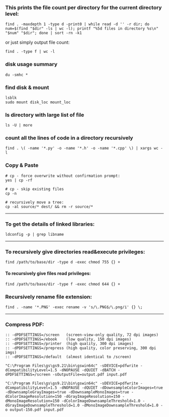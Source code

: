 ### This prints the file count per directory for the current directory level:
```
find . -maxdepth 1 -type d -print0 | while read -d '' -r dir; do num=$(find "$dir" -ls | wc -l); printf "%5d files in directory %s\n" "$num" "$dir"; done | sort -rn -k1
```
or just simply output file count:
```
find . -type f | wc -l
```

### disk usage summary
```
du -smhc *
```

### find disk & mount
```
lsblk
sudo mount disk_loc mount_loc
```


### ls directory with large list of file
```
ls -U | more
```

### count all the lines of code in a directory recursively
```
find . \( -name '*.py' -o -name '*.h' -o -name '*.cpp' \) | xargs wc -l
```


### Copy & Paste
```
# cp - force overwrite without confirmation prompt:
yes | cp -rf

# cp - skip existing files
cp -n

# recursively move a tree:
cp -al source/* dest/ && rm -r source/*
```

----

### To get the details of linked libraries:

```
ldconfig -p | grep libname
```

----

### To recursively give **directories** read&execute privileges:
```
find /path/to/base/dir -type d -exec chmod 755 {} +
```

#### To recursively give **files** read privileges:
```
find /path/to/base/dir -type f -exec chmod 644 {} +
```

### Recursively rename file extension:

```
find . -name '*.PNG' -exec rename -v 's/\.PNG$/\.png/i' {} \;
```

----

### Compress PDF:

```
:: -dPDFSETTINGS=/screen   (screen-view-only quality, 72 dpi images)
:: -dPDFSETTINGS=/ebook    (low quality, 150 dpi images)
:: -dPDFSETTINGS=/printer  (high quality, 300 dpi images)
:: -dPDFSETTINGS=/prepress (high quality, color preserving, 300 dpi imgs)
:: -dPDFSETTINGS=/default  (almost identical to /screen)

"C:\Program Files\gs\gs9.21\bin\gswin64c" -sDEVICE=pdfwrite -dCompatibilityLevel=1.5 -dNOPAUSE -dQUIET -dBATCH -dPDFSETTINGS=/screen -sOutputFile=output.pdf input.pdf

"C:\Program Files\gs\gs9.21\bin\gswin64c" -sDEVICE=pdfwrite -dCompatibilityLevel=1.5 -dNOPAUSE -dQUIET -dDownsampleColorImages=true -dDownsampleGrayImages=true -dDownsampleMonoImages=true -dColorImageResolution=150 -dGrayImageResolution=150 -dMonoImageResolution=150 -dColorImageDownsampleThreshold=1.0 -dGrayImageDownsampleThreshold=1.0 -dMonoImageDownsampleThreshold=1.0 -o output-150.pdf input.pdf
```
